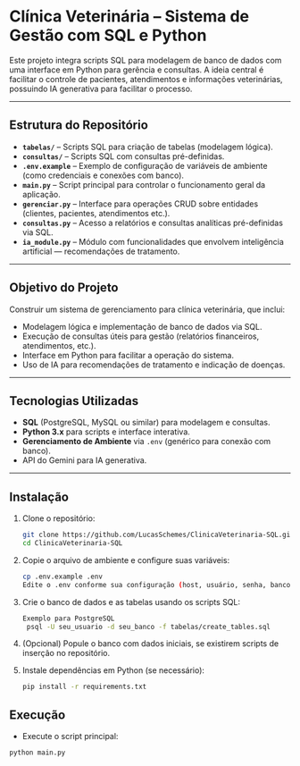 # Clínica Veterinária – Sistema de Gestão com SQL e Python

Este projeto integra scripts SQL para modelagem de banco de dados com uma interface em Python para gerência e consultas. A ideia central é facilitar o controle de pacientes, atendimentos e informações veterinárias, possuindo IA generativa para facilitar o processo.

---

##  Estrutura do Repositório

- **`tabelas/`** – Scripts SQL para criação de tabelas (modelagem lógica).
- **`consultas/`** – Scripts SQL com consultas pré-definidas.
- **`.env.example`** – Exemplo de configuração de variáveis de ambiente (como credenciais e conexões com banco).
- **`main.py`** – Script principal para controlar o funcionamento geral da aplicação.
- **`gerenciar.py`** – Interface para operações CRUD sobre entidades (clientes, pacientes, atendimentos etc.).
- **`consultas.py`** – Acesso a relatórios e consultas analíticas pré-definidas via SQL.
- **`ia_module.py`** – Módulo com funcionalidades que envolvem inteligência artificial — recomendações de tratamento.


---

##  Objetivo do Projeto

Construir um sistema de gerenciamento para clínica veterinária, que inclui:

- Modelagem lógica e implementação de banco de dados via SQL.
- Execução de consultas úteis para gestão (relatórios financeiros, atendimentos, etc.).
- Interface em Python para facilitar a operação do sistema.
- Uso de IA para recomendações de tratamento e indicação de doenças.

---

##  Tecnologias Utilizadas

- **SQL** (PostgreSQL, MySQL ou similar) para modelagem e consultas.
- **Python 3.x** para scripts e interface interativa.
- **Gerenciamento de Ambiente** via `.env` (genérico para conexão com banco).
- API do Gemini para IA generativa.

---

##  Instalação

1. Clone o repositório:

   ```bash
   git clone https://github.com/LucasSchemes/ClinicaVeterinaria-SQL.git
   cd ClinicaVeterinaria-SQL
   ```
2. Copie o arquivo de ambiente e configure suas variáveis:
   ```bash
   cp .env.example .env
   Edite o .env conforme sua configuração (host, usuário, senha, banco etc.)
   ```
3. Crie o banco de dados e as tabelas usando os scripts SQL:
   ```bash
   Exemplo para PostgreSQL
    psql -U seu_usuario -d seu_banco -f tabelas/create_tables.sql
   ```
4. (Opcional) Popule o banco com dados iniciais, se existirem scripts de inserção no repositório.
5. Instale dependências em Python (se necessário):
   ```bash
   pip install -r requirements.txt
    ```

## Execução 
- Execute o script principal:
```bash
python main.py
```
